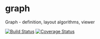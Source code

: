 # graph
Graph - definition, layout algorithms, viewer

[![Build Status](https://travis-ci.org/Biosoft-ru/graph-layout.svg?branch=master)](https://travis-ci.org/Biosoft-ru/graph-layout) 
[![Coverage Status](https://coveralls.io/repos/github/Biosoft-ru/graph-layout/badge.svg?branch=master)](https://coveralls.io/github/Biosoft-ru/graph-layout?branch=master) 

